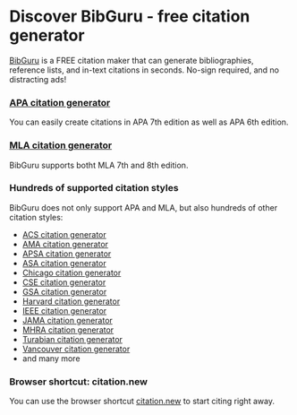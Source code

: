 # Discover BibGuru - free citation generator

[BibGuru](https://www.bibguru.com) is a FREE citation maker that can generate bibliographies, reference lists, and in-text citations in seconds. No-sign required, and no distracting ads!

### [APA citation generator](https://www.bibguru.com/c/apa-citation-generator/)

You can easily create citations in APA 7th edition as well as APA 6th edition.

### [MLA citation generator](https://www.bibguru.com/c/mla-citation-generator/)

BibGuru supports botht MLA 7th and 8th edition.

### Hundreds of supported citation styles

BibGuru does not only support APA and MLA, but also hundreds of other citation styles:

* [ACS citation generator](https://www.bibguru.com/c/acs-citation-generator/)
* [AMA citation generator](https://www.bibguru.com/c/ama-citation-generator/)
* [APSA citation generator](https://www.bibguru.com/c/apsa-citation-generator/)
* [ASA citation generator](https://www.bibguru.com/c/asa-citation-generator/)
* [Chicago citation generator](https://www.bibguru.com/c/chicago-citation-generator/)
* [CSE citation generator](https://www.bibguru.com/c/cse-citation-generator/)
* [GSA citation generator](https://www.bibguru.com/c/gsa-citation-generator/)
* [Harvard citation generator](https://www.bibguru.com/c/harvard-citation-generator/)
* [IEEE citation generator](https://www.bibguru.com/c/ieee-citation-generator/)
* [JAMA citation generator](https://www.bibguru.com/c/jama-citation-generator/)
* [MHRA citation generator](https://www.bibguru.com/c/mhra-citation-generator/)
* [Turabian citation generator](https://www.bibguru.com/c/turabian-citation-generator/)
* [Vancouver citation generator](https://www.bibguru.com/c/vancouver-citation-generator/)
* and many more

### Browser shortcut: citation.new

You can use the browser shortcut [citation.new](https://citation.new) to start citing right away.

